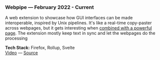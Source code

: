 ### Webpipe — February 2022 - Current

  A web extension to showcase how GUI interfaces can be made interoperable, inspired by Unix pipelines. It's like a real-time copy-paster across webpages, but it gets interesting when [combined with a powerful page](https://www.youtube.com/watch?v=doJV2TPVyxI&list=PLNb0YnM0RyKikrldCJ3hfWYxspbccqudE&index=4&t=62). The extension mostly keep text in sync and let the webpages do the processing

  **Tech Stack:** Firefox, Rollup, Svelte\
  [Video](https://www.youtube.com/watch?v=i8vP2M1B5UY&list=PLNb0YnM0RyKikrldCJ3hfWYxspbccqudE&index=1) — [Source](https://github.com/madacol/webpipe)